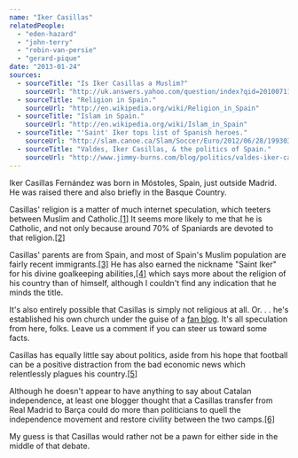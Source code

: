 ```yaml
---
name: "Iker Casillas"
relatedPeople:
  - "eden-hazard"
  - "john-terry"
  - "robin-van-persie"
  - "gerard-pique"
date: "2013-01-24"
sources:
  - sourceTitle: "Is Iker Casillas a Muslim?"
    sourceUrl: "http://uk.answers.yahoo.com/question/index?qid=20100711154653AAA1heV"
  - sourceTitle: "Religion in Spain."
    sourceUrl: "http://en.wikipedia.org/wiki/Religion_in_Spain"
  - sourceTitle: "Islam in Spain."
    sourceUrl: "http://en.wikipedia.org/wiki/Islam_in_Spain"
  - sourceTitle: "'Saint' Iker tops list of Spanish heroes."
    sourceUrl: "http://slam.canoe.ca/Slam/Soccer/Euro/2012/06/28/19930351.html"
  - sourceTitle: "Valdes, Iker Casillas, & the politics of Spain."
    sourceUrl: "http://www.jimmy-burns.com/blog/politics/valdes-iker-casillas-politics-spain/"
---
```


Iker Casillas Fernández was born in Móstoles, Spain, just outside Madrid. He was raised there and also briefly in the Basque Country.

Casillas' religion is a matter of much internet speculation, which teeters between Muslim and Catholic.<a class="source-citation" href="#http://uk.answers.yahoo.com/question/index?qid=20100711154653AAA1heV" title="Is Iker Casillas a Muslim?">[1]</a> It seems more likely to me that he is Catholic, and not only because around 70% of Spaniards are devoted to that religion.<a class="source-citation" href="#http://en.wikipedia.org/wiki/Religion_in_Spain" title="Religion in Spain.">[2]</a>

Casillas' parents are from Spain, and most of Spain's Muslim population are fairly recent immigrants.<a class="source-citation" href="#http://en.wikipedia.org/wiki/Islam_in_Spain" title="Islam in Spain.">[3]</a> He has also earned the nickname "Saint Iker" for his divine goalkeeping abilities,<a class="source-citation" href="#http://slam.canoe.ca/Slam/Soccer/Euro/2012/06/28/19930351.html" title="&apos;Saint&apos; Iker tops list of Spanish heroes.">[4]</a> which says more about the religion of his country than of himself, although I couldn't find any indication that he minds the title.

It's also entirely possible that Casillas is simply not religious at all. Or. . . he's established his own church under the guise of a [fan blog](http://thechurchofsaniker.tumblr.com/page/22). It's all speculation from here, folks. Leave us a comment if you can steer us toward some facts.

Casillas has equally little say about politics, aside from his hope that football can be a positive distraction from the bad economic news which relentlessly plagues his country.<a class="source-citation" href="#http://slam.canoe.ca/Slam/Soccer/Euro/2012/06/28/19930351.html" title="&apos;Saint&apos; Iker tops list of Spanish heroes.">[5]</a>

Although he doesn't appear to have anything to say about Catalan independence, at least one blogger thought that a Casillas transfer from Real Madrid to Barça could do more than politicians to quell the independence movement and restore civility between the two camps.<a class="source-citation" href="#http://www.jimmy-burns.com/blog/politics/valdes-iker-casillas-politics-spain/" title="Valdes, Iker Casillas, &amp; the politics of Spain.">[6]</a>

My guess is that Casillas would rather not be a pawn for either side in the middle of that debate.